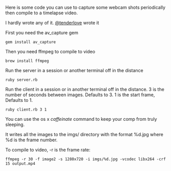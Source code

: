 Here is some code you can use to capture some webcam shots periodically then compile to a timelapse video.

I hardly wrote any of it. [@tenderlove](http://tenderlovemaking.com/2014/03/26/webcam-photos-with-ruby.html) wrote it

First you need the av_capture gem
```
gem install av_capture
```

Then you need ffmpeg to compile to video
```
brew install ffmpeg
```

Run the server in a session or another terminal off in the distance
```
ruby server.rb
```

Run the client in a session or in another terminal off in the distance. 3 is the number of seconds between images. Defaults to 3. 1 is the start frame, Defaults to 1.
```
ruby client.rb 3 1
```

You can use the os x *caffeinate* command to keep your comp from truly sleeping.

It writes all the images to the imgs/ directory with the format %d.jpg where %d is the frame number.

To compile to video, -r is the frame rate:
```
ffmpeg -r 30 -f image2 -s 1280x720 -i imgs/%d.jpg -vcodec libx264 -crf 15 output.mp4
```

